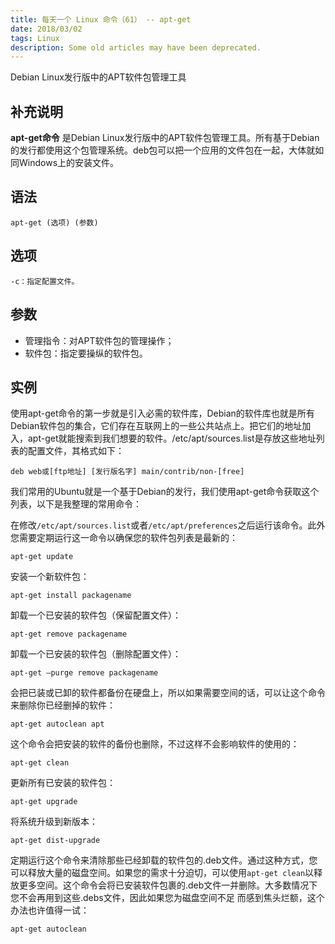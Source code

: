 ```yaml
---
title: 每天一个 Linux 命令（61） -- apt-get
date: 2018/03/02
tags: Linux
description: Some old articles may have been deprecated.
---
```


Debian Linux发行版中的APT软件包管理工具

## 补充说明

**apt-get命令** 是Debian Linux发行版中的APT软件包管理工具。所有基于Debian的发行都使用这个包管理系统。deb包可以把一个应用的文件包在一起，大体就如同Windows上的安装文件。

## 语法

``` plain
apt-get (选项) (参数)
```
## 选项

``` plain
-c：指定配置文件。
```
## 参数

- 管理指令：对APT软件包的管理操作；
- 软件包：指定要操纵的软件包。

## 实例

使用apt-get命令的第一步就是引入必需的软件库，Debian的软件库也就是所有Debian软件包的集合，它们存在互联网上的一些公共站点上。把它们的地址加入，apt-get就能搜索到我们想要的软件。/etc/apt/sources.list是存放这些地址列表的配置文件，其格式如下：

``` plain
deb web或[ftp地址] [发行版名字] main/contrib/non-[free]
```
我们常用的Ubuntu就是一个基于Debian的发行，我们使用apt-get命令获取这个列表，以下是我整理的常用命令：

在修改`/etc/apt/sources.list`或者`/etc/apt/preferences`之后运行该命令。此外您需要定期运行这一命令以确保您的软件包列表是最新的：

``` plain
apt-get update
```
安装一个新软件包：

``` plain
apt-get install packagename
```
卸载一个已安装的软件包（保留配置文件）：

``` plain
apt-get remove packagename
```
卸载一个已安装的软件包（删除配置文件）：

``` plain
apt-get –purge remove packagename
```
会把已装或已卸的软件都备份在硬盘上，所以如果需要空间的话，可以让这个命令来删除你已经删掉的软件：

``` plain
apt-get autoclean apt
```
这个命令会把安装的软件的备份也删除，不过这样不会影响软件的使用的：

``` plain
apt-get clean
```
更新所有已安装的软件包：

``` plain
apt-get upgrade
```
将系统升级到新版本：

``` plain
apt-get dist-upgrade
```
定期运行这个命令来清除那些已经卸载的软件包的.deb文件。通过这种方式，您可以释放大量的磁盘空间。如果您的需求十分迫切，可以使用`apt-get clean`以释放更多空间。这个命令会将已安装软件包裹的.deb文件一并删除。大多数情况下您不会再用到这些.debs文件，因此如果您为磁盘空间不足 而感到焦头烂额，这个办法也许值得一试：

``` plain
apt-get autoclean
```
